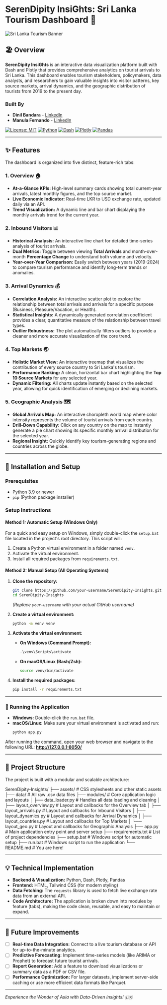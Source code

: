 # SerenDipity InsiGhts: Sri Lanka Tourism Dashboard 🌴

![Sri Lanka Tourism Banner](https://images.unsplash.com/photo-1546708723-b4a0f2c80481?ixlib=rb-1.2.1&auto=format&fit=crop&w=1950&q=80)

## 🏖️ Overview

**SerenDipity InsiGhts** is an interactive data visualization platform built with Dash and Plotly that provides comprehensive analytics on tourist arrivals to Sri Lanka. This dashboard enables tourism stakeholders, policymakers, data analysts, and researchers to gain valuable insights into visitor patterns, key source markets, arrival dynamics, and the geographic distribution of tourists from 2019 to the present day.

### Built By
- **Dinil Bandara** - [LinkedIn]([https://www.linkedin.com/in/dinil-bandara-74b73b221](https://www.linkedin.com/in/dinil-bandara-533777283/)) 
- **Manula Fernando** - [LinkedIn]([https://www.linkedin.com/in/manula-fernando/](https://www.linkedin.com/in/manula-fernando-483875283/)) 

[![License: MIT](https://img.shields.io/badge/License-MIT-blue.svg)](https://opensource.org/licenses/MIT)
[![Python](https://img.shields.io/badge/Python-3.9+-blue.svg)](https://www.python.org/downloads/)
[![Dash](https://img.shields.io/badge/Dash-2.16-orange.svg)](https://dash.plotly.com/)
[![Plotly](https://img.shields.io/badge/Plotly-5.18-green.svg)](https://plotly.com/)
[![Pandas](https://img.shields.io/badge/Pandas-2.1-yellow.svg)](https://pandas.pydata.org/)

---

## ✨ Features

The dashboard is organized into five distinct, feature-rich tabs:

### 1. Overview 🏠
- **At-a-Glance KPIs:** High-level summary cards showing total current-year arrivals, latest monthly figures, and the top source market.
- **Live Economic Indicator:** Real-time LKR to USD exchange rate, updated daily via an API.
- **Trend Visualization:** A dynamic line and bar chart displaying the monthly arrivals trend for the current year.

### 2. Inbound Visitors 📊
- **Historical Analysis:** An interactive line chart for detailed time-series analysis of tourist arrivals.
- **Dual Metrics:** Toggle between viewing **Total Arrivals** and month-over-month **Percentage Change** to understand both volume and velocity.
- **Year-over-Year Comparison:** Easily switch between years (2019-2024) to compare tourism performance and identify long-term trends or anomalies.

### 3. Arrival Dynamics 💰
- **Correlation Analysis:** An interactive scatter plot to explore the relationship between total arrivals and arrivals for a specific purpose (Business, Pleasure/Vacation, or Health).
- **Statistical Insights:** A dynamically generated correlation coefficient provides a clear, quantitative measure of the relationship between travel types.
- **Outlier Robustness:** The plot automatically filters outliers to provide a cleaner and more accurate visualization of the core trend.

### 4. Top Markets 🌏
- **Holistic Market View:** An interactive treemap that visualizes the contribution of every source country to Sri Lanka's tourism.
- **Performance Ranking:** A clean, horizontal bar chart highlighting the **Top 10 Source Markets** for any selected year.
- **Dynamic Filtering:** All charts update instantly based on the selected year, allowing for quick identification of emerging or declining markets.

### 5. Geographic Analysis 🗺️
- **Global Arrivals Map:** An interactive choropleth world map where color intensity represents the volume of tourist arrivals from each country.
- **Drill-Down Capability:** Click on any country on the map to instantly generate a pie chart showing its specific monthly arrival distribution for the selected year.
- **Regional Insight:** Quickly identify key tourism-generating regions and countries across the globe.

---

## 🚀 Installation and Setup

### Prerequisites
- Python 3.9 or newer
- `pip` (Python package installer)

### Setup Instructions

#### Method 1: Automatic Setup (Windows Only)

For a quick and easy setup on Windows, simply double-click the `setup.bat` file located in the project's root directory. This script will:
1.  Create a Python virtual environment in a folder named `venv`.
2.  Activate the virtual environment.
3.  Install all required packages from `requirements.txt`.

#### Method 2: Manual Setup (All Operating Systems)

1.  **Clone the repository:**
    ```bash
    git clone https://github.com/your-username/SerenDipity-Insights.git
    cd SerenDipity-Insights
    ```
    *(Replace `your-username` with your actual GitHub username)*

2.  **Create a virtual environment:**
    ```bash
    python -m venv venv
    ```

3.  **Activate the virtual environment:**
    -   **On Windows (Command Prompt):**
        ```cmd
        .\venv\Scripts\activate
        ```
    -   **On macOS/Linux (Bash/Zsh):**
        ```sh
        source venv/bin/activate
        ```

4.  **Install the required packages:**
    ```bash
    pip install -r requirements.txt
    ```

---

### 🏃 Running the Application

-   **Windows:** Double-click the `run.bat` file.
-   **macOS/Linux:** Make sure your virtual environment is activated and run:
    ```bash
    python app.py
    ```

After running the command, open your web browser and navigate to the following URL:
**http://127.0.0.1:8050/**

---

## 🔧 Project Structure

The project is built with a modular and scalable architecture:

SerenDipity-Insights/
├── assets/ # CSS stylesheets and other static assets
├── data/ # All raw .csv data files
├── modules/ # Core application logic and layouts
│ ├── data_loader.py # Handles all data loading and cleaning
│ ├── layout_overview.py # Layout and callbacks for the Overview tab
│ ├── layout_arrivals.py # Layout and callbacks for Inbound Visitors
│ ├── layout_dynamics.py # Layout and callbacks for Arrival Dynamics
│ ├── layout_countries.py # Layout and callbacks for Top Markets
│ └── layout_geo.py # Layout and callbacks for Geographic Analysis
├── app.py # Main application entry point and server setup
├── requirements.txt # List of project dependencies
├── setup.bat # Windows script for automatic setup
├── run.bat # Windows script to run the application
└── README.md # You are here!


---

## 💡 Technical Implementation

-   **Backend & Visualization:** Python, Dash, Plotly, Pandas
-   **Frontend:** HTML, Tailwind CSS (for modern styling)
-   **Data Fetching:** The `requests` library is used to fetch live exchange rate data from an external API.
-   **Code Architecture:** The application is broken down into modules by feature (tabs), making the code clean, reusable, and easy to maintain or expand.

---

## 📝 Future Improvements

-   [ ] **Real-time Data Integration:** Connect to a live tourism database or API for up-to-the-minute analytics.
-   [ ] **Predictive Forecasting:** Implement time-series models (like ARIMA or Prophet) to forecast future tourist arrivals.
-   [ ] **Report Generation:** Add a feature to download visualizations or summary data as a PDF or CSV file.
-   [ ] **Performance Optimization:** For larger datasets, implement server-side caching or use more efficient data formats like Parquet.

---

*Experience the Wonder of Asia with Data-Driven Insights! 🇱🇰*
